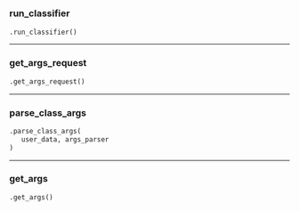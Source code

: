 #


### run_classifier
```python
.run_classifier()
```


----


### get_args_request
```python
.get_args_request()
```


----


### parse_class_args
```python
.parse_class_args(
   user_data, args_parser
)
```


----


### get_args
```python
.get_args()
```

